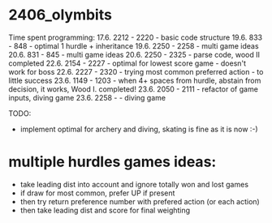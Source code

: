 # 2406_olymbits

Time spent programming:
17.6. 2212 - 2220 - basic code structure
19.6. 833 - 848 - optimal 1 hurdle + inheritance
19.6. 2250 - 2258 - multi game ideas
20.6. 831 - 845 - multi game ideas
20.6. 2250 - 2325 - parse code, wood II completed
22.6. 2154 - 2227 - optimal for lowest score game - doesn't work for boss
22.6. 2227 - 2320 - trying most common preferred action - to little success
23.6. 1149 - 1203 - when 4+ spaces from hurdle, abstain from decision, it works, Wood I. completed!
23.6. 2050 - 2111 - refactor of game inputs, diving game
23.6. 2258 -  - diving game

TODO:
* implement optimal for archery and diving, skating is fine as it is now :-)


# multiple hurdles games ideas:
* take leading dist into account and ignore totally won and lost games
* if draw for most common, prefer UP if present
* then try return preference number with prefered action (or each action)
* then take leading dist and score for final weighting
